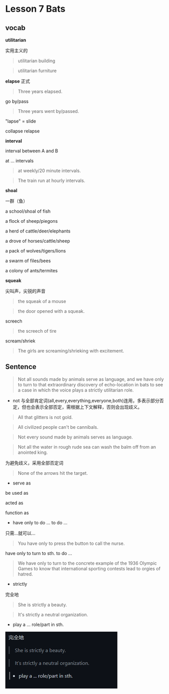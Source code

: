 # Lesson 7 Bats

## vocab

**utilitarian**

实用主义的

>utilitarian building

>utilitarian furniture

**elapse**
正式
>Three years elapsed.

go by/pass

>Three years went by/passed.

"lapse" = slide

collapse
relapse

**interval**

interval between A and B

at ... intervals

>at weekly/20 minute intervals.

>The train run at hourly intervals.

**shoal**

一群（鱼）

a school/shoal of fish

a flock of sheep/piegons

a herd of cattle/deer/elephants

a drove of horses/cattle/sheep

a pack of wolves/tigers/lions

a swarm of files/bees

a colony of ants/termites

**squeak**

尖叫声，尖锐的声音

>the squeak of a mouse

>the door opened with a squeak.

screech

>the screech of tire

scream/shriek

>The girls are screaming/shrieking with excitement.


## Sentence

>Not all sounds made by animals serve as language, and we have only to turn to that extraordinary discovery of echo-location in bats to see a case in which the voice plays a strictly utilitarian role.

* not 与全部肯定词(all,every,everything,everyone,both)连用，多表示部分否定，但也会表示全部否定，需根据上下文解释，否则会出现歧义。

>All that glitters is not gold.

>All civilized people can't be cannibals.

>Not every sound made by animals serves as language.

>Not all the water in rough rude sea can wash the balm off from an anointed king.

为避免歧义，采用全部否定词

>None of the arrows hit the target.

* serve as

be used as

acted as

function as

* have only to do ... to do ...

只需...就可以...

>You have only to press the button to call the nurse.

have only to turn to sth. to do ...

>We have only to turn to the concrete example of the 1936 Olympic Games to know that international sporting contests lead to orgies of hatred.

* strictly

完全地

>She is strictly a beauty.

>It's strictly a neutral organization.

* play a ... role/part in sth.

![](image/import-2022-12-13-10-19-49.png)